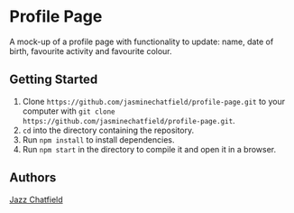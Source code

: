 # Profile Page

A mock-up of a profile page with functionality to update: name, date of birth, favourite activity and favourite colour.

## Getting Started

1. Clone `https://github.com/jasminechatfield/profile-page.git` to your computer with `git clone https://github.com/jasminechatfield/profile-page.git`.
2. `cd` into the directory containing the repository.
3. Run `npm install` to install dependencies.
4. Run `npm start` in the directory to compile it and open it in a browser.

## Authors

[Jazz Chatfield](https://github.com/jasminechatfield)
